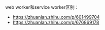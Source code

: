 web worker和service worker区别：
- https://zhuanlan.zhihu.com/p/601499704
- https://zhuanlan.zhihu.com/p/676869178

